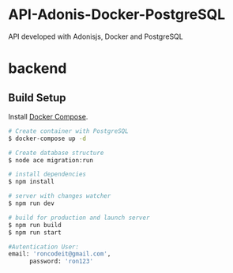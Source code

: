 # API-Adonis-Docker-PostgreSQL
API developed with Adonisjs, Docker and PostgreSQL

# backend

## Build Setup

Install [Docker Compose](https://docs.docker.com/compose/install/).

```bash
# Create container with PostgreSQL
$ docker-compose up -d

# Create database structure
$ node ace migration:run

# install dependencies
$ npm install

# server with changes watcher
$ npm run dev

# build for production and launch server
$ npm run build
$ npm run start

#Autentication User:
email: 'roncodeit@gmail.com',
      password: 'ron123'
